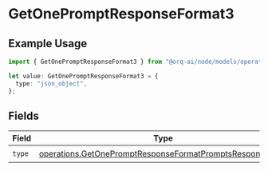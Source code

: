 # GetOnePromptResponseFormat3

## Example Usage

```typescript
import { GetOnePromptResponseFormat3 } from "@orq-ai/node/models/operations";

let value: GetOnePromptResponseFormat3 = {
  type: "json_object",
};
```

## Fields

| Field                                                                                                                                | Type                                                                                                                                 | Required                                                                                                                             | Description                                                                                                                          |
| ------------------------------------------------------------------------------------------------------------------------------------ | ------------------------------------------------------------------------------------------------------------------------------------ | ------------------------------------------------------------------------------------------------------------------------------------ | ------------------------------------------------------------------------------------------------------------------------------------ |
| `type`                                                                                                                               | [operations.GetOnePromptResponseFormatPromptsResponseType](../../models/operations/getonepromptresponseformatpromptsresponsetype.md) | :heavy_check_mark:                                                                                                                   | N/A                                                                                                                                  |